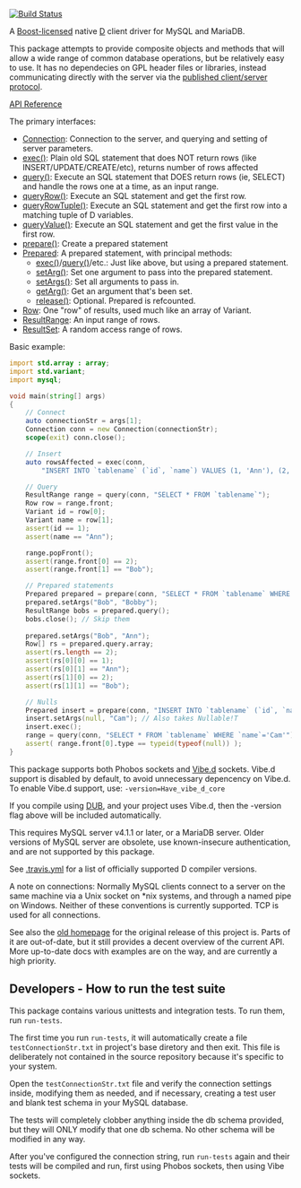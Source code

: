 [![Build Status](https://travis-ci.org/mysql-d/mysql-native.svg)](https://travis-ci.org/mysql-d/mysql-native)

A [Boost-licensed](http://www.boost.org/LICENSE_1_0.txt) native [D](http://dlang.org)
client driver for MySQL and MariaDB.

This package attempts to provide composite objects and methods that will
allow a wide range of common database operations, but be relatively easy to
use. It has no dependecies on GPL header files or libraries, instead communicating
directly with the server via the
[published client/server protocol](http://dev.mysql.com/doc/internals/en/client-server-protocol.html).

[API Reference](http://semitwist.com/mysql-native)

The primary interfaces:
- [Connection](http://semitwist.com/mysql-native/mysql/connection/Connection.html): Connection to the server, and querying and setting of server parameters.
- [exec()](http://semitwist.com/mysql-native/mysql/commands/exec.html): Plain old SQL statement that does NOT return rows (like INSERT/UPDATE/CREATE/etc), returns number of rows affected
- [query()](http://semitwist.com/mysql-native/mysql/commands/query.html): Execute an SQL statement that DOES return rows (ie, SELECT) and handle the rows one at a time, as an input range.
- [queryRow()](http://semitwist.com/mysql-native/mysql/commands/queryRow.html): Execute an SQL statement and get the first row.
- [queryRowTuple()](http://semitwist.com/mysql-native/mysql/commands/queryRowTuple.html): Execute an SQL statement and get the first row into a matching tuple of D variables.
- [queryValue()](http://semitwist.com/mysql-native/mysql/commands/queryValue.html): Execute an SQL statement and get the first value in the first row.
- [prepare()](http://semitwist.com/mysql-native/mysql/prepared/prepare.html): Create a prepared statement
- [Prepared](http://semitwist.com/mysql-native/mysql/prepared/PreparedImpl.html): A prepared statement, with principal methods:
	- [exec()](http://semitwist.com/mysql-native/mysql/prepared/PreparedImpl.exec.html)/[query()](http://semitwist.com/mysql-native/mysql/prepared/PreparedImpl.query.html)/etc.: Just like above, but using a prepared statement.
	- [setArg()](http://semitwist.com/mysql-native/mysql/prepared/PreparedImpl.setArg.html): Set one argument to pass into the prepared statement.
	- [setArgs()](http://semitwist.com/mysql-native/mysql/prepared/PreparedImpl.setArgs.html): Set all arguments to pass in.
	- [getArg()](http://semitwist.com/mysql-native/mysql/prepared/PreparedImpl.getArg.html): Get an argument that's been set.
	- [release()](http://semitwist.com/mysql-native/mysql/prepared/PreparedImpl.release.html): Optional. Prepared is refcounted.
- [Row](http://semitwist.com/mysql-native/mysql/result/Row.html): One "row" of results, used much like an array of Variant.
- [ResultRange](http://semitwist.com/mysql-native/mysql/result/ResultRange.html): An input range of rows.
- [ResultSet](http://semitwist.com/mysql-native/mysql/result/ResultSet.html): A random access range of rows.

Basic example:
```d
import std.array : array;
import std.variant;
import mysql;

void main(string[] args)
{
	// Connect
	auto connectionStr = args[1];
	Connection conn = new Connection(connectionStr);
	scope(exit) conn.close();

	// Insert
	auto rowsAffected = exec(conn,
		"INSERT INTO `tablename` (`id`, `name`) VALUES (1, 'Ann'), (2, 'Bob')");

	// Query
	ResultRange range = query(conn, "SELECT * FROM `tablename`");
	Row row = range.front;
	Variant id = row[0];
	Variant name = row[1];
	assert(id == 1);
	assert(name == "Ann");

	range.popFront();
	assert(range.front[0] == 2);
	assert(range.front[1] == "Bob");

	// Prepared statements
	Prepared prepared = prepare(conn, "SELECT * FROM `tablename` WHERE `name`=? OR `name`=?");
	prepared.setArgs("Bob", "Bobby");
	ResultRange bobs = prepared.query();
	bobs.close(); // Skip them
	
	prepared.setArgs("Bob", "Ann");
	Row[] rs = prepared.query.array;
	assert(rs.length == 2);
	assert(rs[0][0] == 1);
 	assert(rs[0][1] == "Ann");
	assert(rs[1][0] == 2);
	assert(rs[1][1] == "Bob");

	// Nulls
	Prepared insert = prepare(conn, "INSERT INTO `tablename` (`id`, `name`) VALUES (?,?)");
	insert.setArgs(null, "Cam"); // Also takes Nullable!T
	insert.exec();
	range = query(conn, "SELECT * FROM `tablename` WHERE `name`='Cam'");
	assert( range.front[0].type == typeid(typeof(null)) );
}
```

This package supports both Phobos sockets and [Vibe.d](http://vibed.org/)
sockets. Vibe.d support is disabled by default, to avoid unnecessary
depencency on Vibe.d. To enable Vibe.d support, use:
	`-version=Have_vibe_d_core`

If you compile using [DUB](http://code.dlang.org/getting_started),
and your project uses Vibe.d, then the -version flag above will be included
automatically.

This requires MySQL server v4.1.1 or later, or a MariaDB server. Older
versions of MySQL server are obsolete, use known-insecure authentication,
and are not supported by this package.

See [.travis.yml](https://github.com/mysql-d/mysql-native/blob/master/.travis.yml)
for a list of officially supported D compiler versions.

A note on connections: Normally MySQL clients connect to a server on
the same machine via a Unix socket on *nix systems,
and through a named pipe on Windows. Neither of these conventions is
currently supported. TCP is used for all connections.

See also the [old homepage](http://britseyeview.com/software/mysqln/)
for the original release of this project is. Parts of it are out-of-date,
but it still provides a decent overview of the current API. More up-to-date
docs with examples are on the way, and are currently a high priority.

Developers - How to run the test suite
--------------------------------------

This package contains various unittests and integration tests. To run them,
run `run-tests`.

The first time you run `run-tests`, it will automatically create a
file `testConnectionStr.txt` in project's base diretory and then exit.
This file is deliberately not contained in the source repository
because it's specific to your system.

Open the `testConnectionStr.txt` file and verify the connection settings
inside, modifying them as needed, and if necessary, creating a test user and
blank test schema in your MySQL database.

The tests will completely clobber anything inside the db schema provided,
but they will ONLY modify that one db schema. No other schema will be
modified in any way.

After you've configured the connection string, run `run-tests` again
and their tests will be compiled and run, first using Phobos sockets,
then using Vibe sockets.
